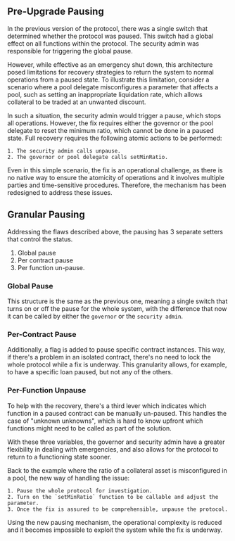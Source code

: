 
## Pre-Upgrade Pausing
In the previous version of the protocol, there was a single switch that determined whether the protocol was paused. This switch had a global effect on all functions within the protocol. The security admin was responsible for triggering the global pause.

However, while effective as an emergency shut down, this architecture posed limitations for recovery strategies to return the system to normal operations from a paused state. To illustrate this limitation, consider a scenario where a pool delegate misconfigures a parameter that affects a pool, such as setting an inappropriate liquidation rate, which allows collateral to be traded at an unwanted discount.

In such a situation, the security admin would trigger a pause, which stops all operations. However, the fix requires either the governor or the pool delegate to reset the minimum ratio, which cannot be done in a paused state. Full recovery requires the following atomic actions to be performed:

    1. The security admin calls unpause.
    2. The governor or pool delegate calls setMinRatio.

Even in this simple scenario, the fix is an operational challenge, as there is no native way to ensure the atomicity of operations and it involves multiple parties and time-sensitive procedures. Therefore, the mechanism has been redesigned to address these issues.

## Granular Pausing
Addressing the flaws described above, the pausing has 3 separate setters that control the status.

1. Global pause
2. Per contract pause
3. Per function un-pause.

### Global Pause
This structure is the same as the previous one, meaning a single switch that turns on or off the pause for the whole system, with the difference that now it can be called by either the `governor` or the `security admin`.

### Per-Contract Pause
Additionally, a flag is added to pause specific contract instances. This way, if there's a problem in an isolated contract, there's no need to lock the whole protocol while a fix is underway. This granularity allows, for example, to have a specific loan paused, but not any of the others.

### Per-Function Unpause
To help with the recovery, there's a third lever which indicates which function in a paused contract can be manually un-paused. This handles the case of "unknown unknowns", which is hard to know upfront which functions might need to be called as part of the solution.

With these three variables, the governor and security admin have a greater flexibility in dealing with emergencies, and also allows for the protocol to return to a functioning state sooner.

Back to the example where the ratio of a collateral asset is misconfigured in a pool, the new way of handling the issue:

    1. Pause the whole protocol for investigation.
    2. Turn on the `setMinRatio` function to be callable and adjust the parameter.
    3. Once the fix is assured to be comprehensible, unpause the protocol.

Using the new pausing mechanism, the operational complexity is reduced and it becomes impossible to exploit the system while the fix is underway.
